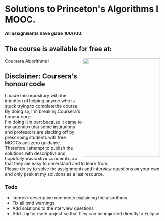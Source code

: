 # Solutions to Princeton's Algorithms I MOOC.
#### All assignments have grade 100/100.

<h2>The course is available for free at:</h2>
<p>
  <a><img style="text-align:right;" src="https://algs4.cs.princeton.edu/cover.png" align="right" width="250" height="320"/></a>

   [Coursera Algorithms I](https://www.coursera.org/learn/algorithms-part1/home/welcome)

</p>

<h2>Disclaimer: Coursera's honour code</h2>

<p>
I made this repository with the intention of helping anyone who is stuck trying to complete the course. 
By doing so, I'm breaking Coursera's honour code.</br>
I'm doing it in part because it came to my attention that some institutions and professors are slacking off by prescribing students with free MOOCs and zero guidance.
Therefore I attempt to publish the solutions with descriptive and hopefully elucidative comments, so that they are easy to understand and to learn from.</br>
Please do try to solve the assignments and interview questions on your own and only peek at my solutions as a last resource.</li>
</p>

<h3>Todo</h3>
<ul>
  <li> Improve descriptive comments explaining the algorithms. </li>
  <li> Fix all pmd warnings. </li>
  <li> Add solutions to the interview questions </li>
  <li> Add .zip for each project so that they can be imported directly to Eclipse </li>
</ul>


